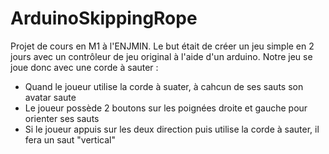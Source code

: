 # ArduinoSkippingRope

Projet de cours en M1 à l'ENJMIN. Le but était de créer un jeu simple en 2 jours avec un contrôleur de jeu original à l'aide d'un arduino. Notre jeu se joue donc avec une corde à sauter : 
* Quand le joueur utilise la corde à suater, à cahcun de ses sauts son avatar saute
* Le joueur possède 2 boutons sur les poignées droite et gauche pour orienter ses sauts
* Si le joueur appuis sur les deux direction puis utilise la corde à sauter, il fera un saut "vertical"
